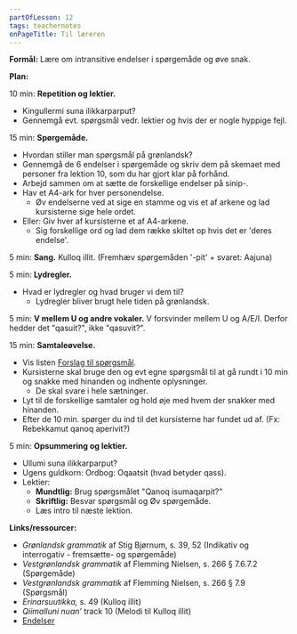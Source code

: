 ```yaml
---
partOfLesson: 12
tags: teachernotes
onPageTitle: Til læreren
---
```

**Formål:** Lære om intransitive endelser i spørgemåde og øve snak.

**Plan:**

10 min: **Repetition og lektier.**

- Kingullermi suna ilikkarparput?
- Gennemgå evt. spørgsmål vedr. lektier og hvis der er nogle hyppige fejl.

15 min: **Spørgemåde.**
- Hvordan stiller man spørgsmål på grønlandsk?
- Gennemgå de 6 endelser i spørgemåde og skriv dem på skemaet med personer fra lektion 10, som du har gjort klar på forhånd.
- Arbejd sammen om at sætte de forskellige endelser på sinip-.
- Hav et A4-ark for hver personendelse.
    - Øv endelserne ved at sige en stamme og vis et af arkene og lad kursisterne sige hele ordet.
- Eller: Giv hver af kursisterne et af A4-arkene.
    - Sig forskellige ord og lad dem række skiltet op hvis det er 'deres endelse'.

5 min: **Sang.** Kulloq illit. (Fremhæv spørgemåden '-pit' + svaret: Aajuna)

5 min: **Lydregler.**
- Hvad er lydregler og hvad bruger vi dem til?
    - Lydregler bliver brugt hele tiden på grønlandsk.

5 min: **V mellem U og andre vokaler.** V forsvinder mellem U og A/E/I. Derfor hedder det "qasuit?", ikke "qasuvit?".

15 min: **Samtaleøvelse.**

- Vis listen [Forslag til spørgsmål](/kursus/modul-2/parloer/spoergsmaal).
- Kursisterne skal bruge den og evt egne spørgsmål til at gå rundt i 10 min og snakke med hinanden og indhente oplysninger.
    - De skal svare i hele sætninger.
- Lyt til de forskellige samtaler og hold øje med hvem der snakker med hinanden.
- Efter de 10 min. spørger du ind til det kursisterne har fundet ud af. (Fx: Rebekkamut qanoq aperivit?)

5 min: **Opsummering og lektier.**

- Ullumi suna ilikkarparput?
- Ugens guldkorn: Ordbog: Oqaatsit (hvad betyder qass).
- Lektier:
    - **Mundtlig:** Brug spørgsmålet "Qanoq isumaqarpit?"
    - **Skriftlig:** Besvar spørgsmål og Øv spørgemåde.
    - Læs intro til næste lektion.

**Links/ressourcer:**

- *Grønlandsk grammatik* af Stig Bjørnum, s. 39, 52 (Indikativ og interrogativ - fremsætte- og spørgemåde)
- *Vestgrønlandsk grammatik* af Flemming Nielsen, s. 266 § 7.6.7.2 (Spørgemåde)
- *Vestgrønlandsk grammatik* af Flemming Nielsen, s. 266 § 7.9 (Spørgsmål)
- *Erinarsuutikka,* s. 49 (Kulloq illit)
- *Qiimalluni nuan’* track 10 (Melodi til Kulloq illit)
- [Endelser](https://parloer.kasperdyrvig.dk/mere/udsagnsordsendelser/?f=false&d=false&h=false&n=false&l=false&o=false&s=true&b=false&fjerdeperson=false&nngit=all&transitivitet=intransitiv)